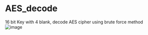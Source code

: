 # AES_decode
16 bit Key with 4 blank, decode AES cipher using brute force method
![image](https://user-images.githubusercontent.com/93080254/196429146-b35ab367-b7d3-4fb5-a4fb-fc66689dcbc9.png)
